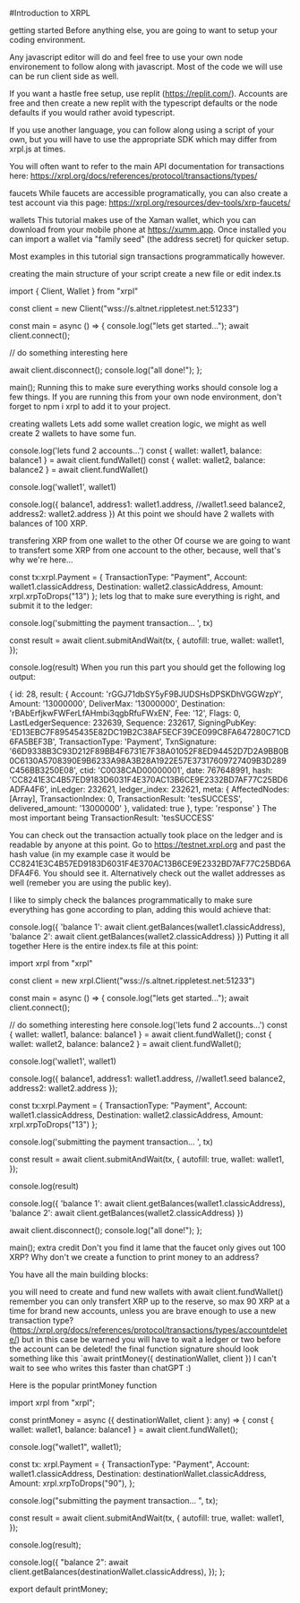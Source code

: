 #Introduction to XRPL

getting started
Before anything else, you are going to want to setup your coding environment.

Any javascript editor will do and feel free to use your own node environement to follow along with javascript. Most of the code we will use can be run client side as well.

If you want a hastle free setup, use replit (https://replit.com/). Accounts are free and then create a new replit with the typescript defaults or the node defaults if you would rather avoid typescript.

If you use another language, you can follow along using a script of your own, but you will have to use the appropriate SDK which may differ from xrpl.js at times.

You will often want to refer to the main API documentation for transactions here: https://xrpl.org/docs/references/protocol/transactions/types/

faucets
While faucets are accessible programatically, you can also create a test account via this page: https://xrpl.org/resources/dev-tools/xrp-faucets/

wallets
This tutorial makes use of the Xaman wallet, which you can download from your mobile phone at https://xumm.app. Once installed you can import a wallet via "family seed" (the address secret) for quicker setup.

Most examples in this tutorial sign transactions programmatically however.

creating the main structure of your script
create a new file or edit index.ts

import {  Client,  Wallet }  from "xrpl" 

const client = new Client("wss://s.altnet.rippletest.net:51233")


const main = async () => {
  console.log("lets get started...");
  await client.connect();

  // do something interesting here


  await client.disconnect();
  console.log("all done!");
};

main();
Running this to make sure everything works should console log a few things. If you are running this from your own node environment, don't forget to npm i xrpl to add it to your project.

creating wallets
Lets add some wallet creation logic, we might as well create 2 wallets to have some fun.

console.log('lets fund 2 accounts...')
const { wallet: wallet1, balance: balance1 } = await client.fundWallet()
const { wallet: wallet2, balance: balance2 } = await client.fundWallet()

console.log('wallet1', wallet1)

console.log({ 
    balance1, 
    address1: wallet1.address, //wallet1.seed
    balance2, 
    address2: wallet2.address 
})
At this point we should have 2 wallets with balances of 100 XRP.

transfering XRP from one wallet to the other
Of course we are going to want to transfert some XRP from one account to the other, because, well that's why we're here...

const tx:xrpl.Payment  = {
    TransactionType: "Payment",
    Account: wallet1.classicAddress,
    Destination: wallet2.classicAddress,
    Amount: xrpl.xrpToDrops("13")
};
lets log that to make sure everything is right, and submit it to the ledger:

console.log('submitting the payment transaction... ', tx)

const result = await client.submitAndWait(tx, {
    autofill: true,
    wallet: wallet1,
}); 

console.log(result)
When you run this part you should get the following log output:

{
  id: 28,
  result: {
    Account: 'rGGJ71dbSY5yF9BJUDSHsDPSKDhVGGWzpY',
    Amount: '13000000',
    DeliverMax: '13000000',
    Destination: 'rBAbErfjkwFWFerLfAHmbi3qgbRfuFWxEN',
    Fee: '12',
    Flags: 0,
    LastLedgerSequence: 232639,
    Sequence: 232617,
    SigningPubKey: 'ED13EBC7F89545435E82DC19B2C38AF5ECF39CE099C8FA647280C71CD6FA5BEF3B',
    TransactionType: 'Payment',
    TxnSignature: '66D9338B3C93D212F89BB4F6731E7F38A01052F8ED94452D7D2A9BB0B0C6130A5708390E9B6233A98A3B28A1922E57E37317609727409B3D289C456BB3250E08',
    ctid: 'C0038CAD00000001',
    date: 767648991,
    hash: 'CC8241E3C4B57ED9183D6031F4E370AC13B6CE9E2332BD7AF77C25BD6ADFA4F6',
    inLedger: 232621,
    ledger_index: 232621,
    meta: {
      AffectedNodes: [Array],
      TransactionIndex: 0,
      TransactionResult: 'tesSUCCESS',
      delivered_amount: '13000000'
    },
    validated: true
  },
  type: 'response'
}
The most important being TransactionResult: 'tesSUCCESS'

You can check out the transaction actually took place on the ledger and is readable by anyone at this point. Go to https://testnet.xrpl.org and past the hash value (in my example case it would be CC8241E3C4B57ED9183D6031F4E370AC13B6CE9E2332BD7AF77C25BD6ADFA4F6. You should see it. Alternatively check out the wallet addresses as well (remeber you are using the public key).

I like to simply check the balances programmatically to make sure everything has gone according to plan, adding this would achieve that:

  console.log({
    'balance 1': await client.getBalances(wallet1.classicAddress), 
    'balance 2': await client.getBalances(wallet2.classicAddress)
  })
Putting it all together
Here is the entire index.ts file at this point:

import xrpl  from "xrpl" 

const client = new xrpl.Client("wss://s.altnet.rippletest.net:51233")


const main = async () => {
  console.log("lets get started...");
  await client.connect();

  // do something interesting here
  console.log('lets fund 2 accounts...')
  const { wallet: wallet1, balance: balance1 } = await client.fundWallet();
  const { wallet: wallet2, balance: balance2 } = await client.fundWallet();

  console.log('wallet1', wallet1)

  console.log({ 
    balance1, 
    address1: wallet1.address, //wallet1.seed
    balance2, 
    address2: wallet2.address 
  });

  const tx:xrpl.Payment  = {
    TransactionType: "Payment",
    Account: wallet1.classicAddress,
    Destination: wallet2.classicAddress,
    Amount: xrpl.xrpToDrops("13")
  };

  console.log('submitting the payment transaction... ', tx)

  const result = await client.submitAndWait(tx, {
    autofill: true,
    wallet: wallet1,
  }); 

  console.log(result)

  console.log({
    'balance 1': await client.getBalances(wallet1.classicAddress), 
    'balance 2': await client.getBalances(wallet2.classicAddress)
  })

  await client.disconnect();
  console.log("all done!");
};

main();
extra credit
Don't you find it lame that the faucet only gives out 100 XRP? Why don't we create a function to print money to an address?

You have all the main building blocks:

you will need to create and fund new wallets with await client.fundWallet()
remember you can only transfert XRP up to the reserve, so max 90 XRP at a time for brand new accounts, unless you are brave enough to use a new transaction type? (https://xrpl.org/docs/references/protocol/transactions/types/accountdelete/) but in this case be warned you will have to wait a ledger or two before the account can be deleted!
the final function signature should look something like this `await printMoney({ destinationWallet, client })
I can't wait to see who writes this faster than chatGPT :)

Here is the popular printMoney function

import xrpl from "xrpl";

const printMoney = async ({ destinationWallet, client }: any) => {
  const { wallet: wallet1, balance: balance1 } = await client.fundWallet();

  console.log("wallet1", wallet1);

  const tx: xrpl.Payment = {
    TransactionType: "Payment",
    Account: wallet1.classicAddress,
    Destination: destinationWallet.classicAddress,
    Amount: xrpl.xrpToDrops("90"),
  };

  console.log("submitting the payment transaction... ", tx);

  const result = await client.submitAndWait(tx, {
    autofill: true,
    wallet: wallet1,
  });

  console.log(result);

  console.log({
    "balance 2": await client.getBalances(destinationWallet.classicAddress),
  });
};

export default printMoney;
